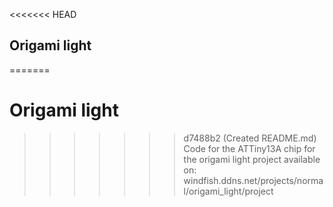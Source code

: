 <<<<<<< HEAD
## Origami light
=======
# Origami light
>>>>>>> d7488b2 (Created README.md)
Code for the ATTiny13A chip for the origami light project available on:
windfish.ddns.net/projects/normal/origami_light/project
